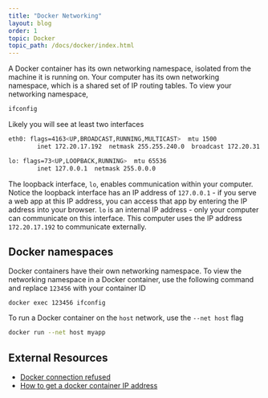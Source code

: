 ```yaml
---
title: "Docker Networking"
layout: blog
order: 1
topic: Docker
topic_path: /docs/docker/index.html
---
```

A Docker container has its own networking namespace, isolated from the machine it is running on. Your computer has its own networking namespace, which is a shared set of IP routing tables. To view your networking namespace,
```bash
ifconfig
```

Likely you will see at least two interfaces
```bash
eth0: flags=4163<UP,BROADCAST,RUNNING,MULTICAST>  mtu 1500
        inet 172.20.17.192  netmask 255.255.240.0  broadcast 172.20.31.255

lo: flags=73<UP,LOOPBACK,RUNNING>  mtu 65536
        inet 127.0.0.1  netmask 255.0.0.0
```

The loopback interface, `lo`, enables communication within your computer. Notice the loopback interface has an IP address of `127.0.0.1` - if you serve a web app at this IP address, you can access that app by entering the IP address into your browser. `lo` is an internal IP address - only your computer can communicate on this interface. This computer uses the IP address `172.20.17.192` to communicate externally.


## Docker namespaces
Docker containers have their own networking namespace. To view the networking namespace in a Docker container, use the following command and replace `123456` with your container ID
```
docker exec 123456 ifconfig
```

To run a Docker container on the `host` network, use the `--net host` flag
```bash
docker run --net host myapp
```


## External Resources
* [Docker connection refused](https://pythonspeed.com/articles/docker-connection-refused/)
* [How to get a docker container IP address](https://www.freecodecamp.org/news/how-to-get-a-docker-container-ip-address-explained-with-examples/)